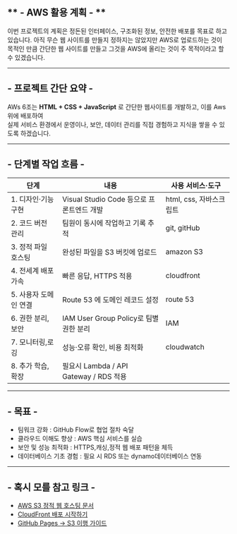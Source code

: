 ## ** - AWS 활용 계획 - **

이번 프로젝트의 계획은 정돈된 인터페이스, 구조화된 정보, 안전한 배포를 목표로 하고 있습니다. 
아직 무슨 웹 사이트를 만들지 정하지는 않았지만 AWS로 업로드하는 것이 목적인 만큼 간단한 웹 사이트를 만들고
그것을 AWS에 올리는 것이 주 목적이라고 할 수 있겠습니다.

---

##  - 프로젝트 간단 요약 -

AWs 6조는 **HTML + CSS + JavaScript** 로 간단한 웹사이트를 개발하고, 이를 Aws 위에 배포하여  
실제 서비스 환경에서 운영이나, 보안, 데이터 관리를 직접 경험하고 지식을 쌓을 수 있도록 하겠습니다.

---

## - 단계별 작업 흐름 - 

| 단계 | 내용 | 사용 서비스·도구 |
| --- | --- | --- |
| 1. 디자인·기능 구현 | Visual Studio Code 등으로 프론트엔드 개발 | html, css, 자바스크립트 |
| 2️. 코드 버전 관리 | 팀원이 동시에 작업하고 기록 추적 | git, gitHub |
| 3️. 정적 파일 호스팅 | 완성된 파일을 S3 버킷에 업로드 | amazon S3 |
| 4️. 전세계 배포 가속 | 빠른 응답, HTTPS 적용 | cloudfront |
| 5️. 사용자 도메인 연결 | Route 53 에 도메인 레코드 설정 | route 53 |
| 6️. 권한 분리,보안 | IAM User Group Policy로 팀별 권한 분리 | IAM |
| 7️. 모니터링,로깅 | 성능·오류 확인, 비용 최적화 | cloudwatch |
| 8️. 추가 학습,확장 | 필요시 Lambda / API Gateway / RDS 적용 | 

---

## - 목표 -

- 팀워크 강화 : GitHub Flow로 협업 절차 숙달
- 클라우드 이해도 향상 : AWS 핵심 서비스를 실습  
- 보안 및 성능 최적화 : HTTPS,캐싱,정적 웹 배포 패턴을 체득  
- 데이터베이스 기초 경험 : 필요 시 RDS 또는 dynamo데이터베이스 연동 

---

## - 혹시 모를 참고 링크 -

- [AWS S3 정적 웹 호스팅 문서](https://docs.aws.amazon.com/ko_kr/AmazonS3/latest/dev/WebsiteHosting.html)
- [CloudFront 배포 시작하기](https://docs.aws.amazon.com/ko_kr/AmazonCloudFront/latest/DeveloperGuide/GettingStarted.html)
- [GitHub Pages → S3 이행 가이드](https://aws.amazon.com/ko/blogs/)
